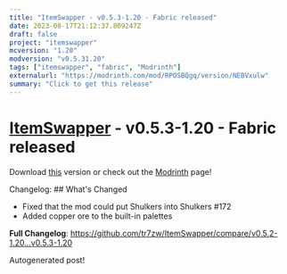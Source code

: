 ```yaml
---
title: "ItemSwapper - v0.5.3-1.20 - Fabric released"
date: 2023-08-17T21:12:37.809247Z
draft: false
project: "itemswapper"
mcversion: "1.20"
modversion: "v0.5.31.20"
tags: ["itemswapper", "fabric", "Modrinth"]
externalurl: "https://modrinth.com/mod/RPOSBQgq/version/NEBVxulw"
summary: "Click to get this release"
---
```

# [ItemSwapper](/project/itemswapper) - v0.5.3-1.20 - Fabric released
Download [this](https://modrinth.com/mod/RPOSBQgq/version/NEBVxulw) version or check out the [Modrinth](https://modrinth.com/mod/RPOSBQgq) page!

Changelog: ## What's Changed
* Fixed that the mod could put Shulkers into Shulkers #172
* Added copper ore to the built-in palettes

**Full Changelog**: https://github.com/tr7zw/ItemSwapper/compare/v0.5.2-1.20...v0.5.3-1.20

Autogenerated post!
